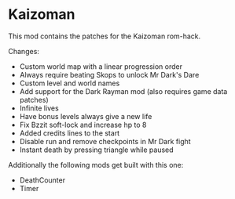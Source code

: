 # Kaizoman
This mod contains the patches for the Kaizoman rom-hack.

Changes:
- Custom world map with a linear progression order
- Always require beating Skops to unlock Mr Dark's Dare
- Custom level and world names
- Add support for the Dark Rayman mod (also requires game data patches)
- Infinite lives
- Have bonus levels always give a new life
- Fix Bzzit soft-lock and increase hp to 8
- Added credits lines to the start
- Disable run and remove checkpoints in Mr Dark fight
- Instant death by pressing triangle while paused

Additionally the following mods get built with this one:
- DeathCounter
- Timer